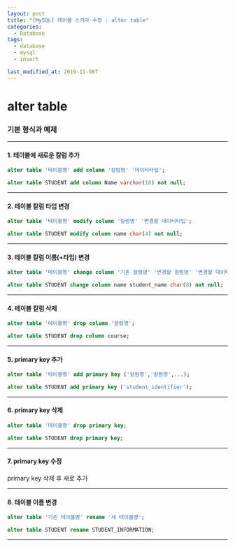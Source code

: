 ```yaml
---
layout: post
title: "[MySQL] 테이블 스키마 수정 : alter table"
categories:
  - Database
tags:
  - database
  - mysql
  - insert

last_modified_at: 2019-11-08T
---
```

# alter table

### 기본 형식과 예제

---

#### 1. 테이블에 새로운 칼럼 추가
```sql
alter table '테이블명' add column '칼럼명' '데이터타입';
```

```sql
alter table STUDENT add column Name varchar(10) not null;
```

---

#### 2. 테이블 칼럼 타입 변경
```sql
alter table '테이블명' modify column '칼럼명' '변경할 데이터타입';
```

```sql
alter table STUDENT modify column name char(4) not null;
```

---

#### 3. 테이블 칼럼 이름(+타입) 변경
```sql
alter table '테이블명' change column '기존 칼럼명' '변경할 컬럼명' '변경할 데이터타입';
```

```sql
alter table STUDENT change column name student_name char(8) not null;
```

---

#### 4. 테이블 칼럼 삭제
```sql
alter table '테이블명' drop column '칼럼명';
```

```sql
alter table STUDENT drop column course;
```

---

#### 5. primary key 추가
```sql
alter table '테이블명' add primary key ('칼럼명','칼럼명',...);
```

```sql
alter table STUDENT add primary key ('student_identifier');
```

---

#### 6. primary key 삭제
```sql
alter table '테이블명' drop primary key;
```

```sql
alter table STUDENT drop primary key;
```

---

#### 7. primary key 수정
primary key 삭제 후 새로 추가

---

#### 8. 테이블 이름 변경
```sql
alter table '기존 테이블명' rename '새 테이블명';
```

```sql
alter table STUDENT rename STUDENT_INFORMATION;
```

---
